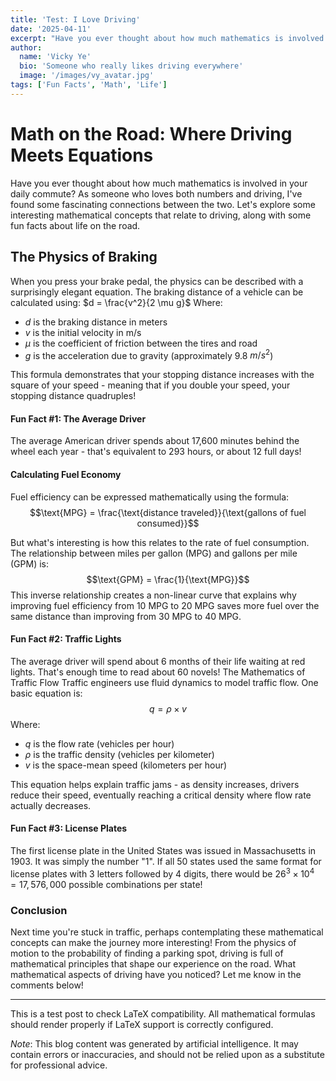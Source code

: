 ```yaml
---
title: 'Test: I Love Driving'
date: '2025-04-11'
excerpt: "Have you ever thought about how much mathematics is involved in your daily commute? As someone who loves both numbers and driving, I've found some fascinating connections between the two..."
author:
  name: 'Vicky Ye'
  bio: 'Someone who really likes driving everywhere'
  image: '/images/vy_avatar.jpg'
tags: ['Fun Facts', 'Math', 'Life']
---
```


# Math on the Road: Where Driving Meets Equations
Have you ever thought about how much mathematics is involved in your daily commute? As someone who loves both numbers and driving, I've found some fascinating connections between the two. Let's explore some interesting mathematical concepts that relate to driving, along with some fun facts about life on the road.

## The Physics of Braking
When you press your brake pedal, the physics can be described with a surprisingly elegant equation. The braking distance of a vehicle can be calculated using:
$d = \frac{v^2}{2 \mu g}$ 
Where:
- $d$ is the braking distance in meters
- $v$ is the initial velocity in m/s
- $\mu$ is the coefficient of friction between the tires and road
- $g$ is the acceleration due to gravity (approximately 9.8 $m/s^2$)

This formula demonstrates that your stopping distance increases with the square of your speed - meaning that if you double your speed, your stopping distance quadruples!

#### Fun Fact \#1: The Average Driver
The average American driver spends about 17,600 minutes behind the wheel each year - that's equivalent to 293 hours, or about 12 full days!

#### Calculating Fuel Economy
Fuel efficiency can be expressed mathematically using the formula:
$$\text{MPG} = \frac{\text{distance traveled}}{\text{gallons of fuel consumed}}$$

But what's interesting is how this relates to the rate of fuel consumption. The relationship between miles per gallon (MPG) and gallons per mile (GPM) is:
$$\text{GPM} = \frac{1}{\text{MPG}}​$$
This inverse relationship creates a non-linear curve that explains why improving fuel efficiency from 10 MPG to 20 MPG saves more fuel over the same distance than improving from 30 MPG to 40 MPG.


#### Fun Fact \#2: Traffic Lights
The average driver will spend about 6 months of their life waiting at red lights. That's enough time to read about 60 novels!
The Mathematics of Traffic Flow
Traffic engineers use fluid dynamics to model traffic flow. One basic equation is:
$$q = \rho \times v$$
Where:
- $q$ is the flow rate (vehicles per hour)
- $\rho$ is the traffic density (vehicles per kilometer)
- $v$ is the space-mean speed (kilometers per hour)

This equation helps explain traffic jams - as density increases, drivers reduce their speed, eventually reaching a critical density where flow rate actually decreases.

#### Fun Fact \#3: License Plates
The first license plate in the United States was issued in Massachusetts in 1903. It was simply the number "1". If all 50 states used the same format for license plates with 3 letters followed by 4 digits, there would be $26^3 \times 10^4 = 17,576,000$ possible combinations per state!

### Conclusion
Next time you're stuck in traffic, perhaps contemplating these mathematical concepts can make the journey more interesting! From the physics of motion to the probability of finding a parking spot, driving is full of mathematical principles that shape our experience on the road.
What mathematical aspects of driving have you noticed? Let me know in the comments below!

---

This is a test post to check LaTeX compatibility. All mathematical formulas should render properly if LaTeX support is correctly configured.

*Note*: This blog content was generated by artificial intelligence. It may contain errors or inaccuracies, and should not be relied upon as a substitute for professional advice.